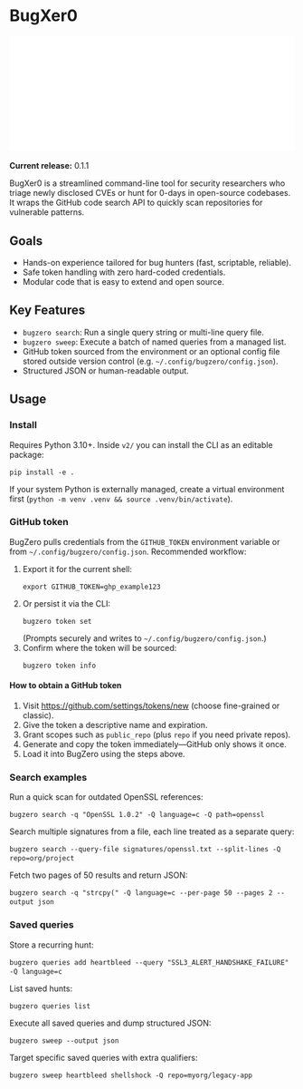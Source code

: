 # BugXer0

![BugXer0 logo](Bug-Zero-logo-white.webp)

**Current release:** 0.1.1

BugXer0 is a streamlined command-line tool for security researchers who
triage newly disclosed CVEs or hunt for 0-days in open-source codebases.
It wraps the GitHub code search API to quickly scan repositories for
vulnerable patterns.

## Goals
- Hands-on experience tailored for bug hunters (fast, scriptable, reliable).
- Safe token handling with zero hard-coded credentials.
- Modular code that is easy to extend and open source.

## Key Features
- `bugzero search`: Run a single query string or multi-line query file.
- `bugzero sweep`: Execute a batch of named queries from a managed list.
- GitHub token sourced from the environment or an optional config file
  stored outside version control (e.g. `~/.config/bugzero/config.json`).
- Structured JSON or human-readable output.


## Usage
### Install
Requires Python 3.10+. Inside `v2/` you can install the CLI as an editable package:
```
pip install -e .
```
If your system Python is externally managed, create a virtual environment first
(`python -m venv .venv && source .venv/bin/activate`).

### GitHub token
BugZero pulls credentials from the `GITHUB_TOKEN` environment variable or from
`~/.config/bugzero/config.json`. Recommended workflow:
1. Export it for the current shell:
   ```
   export GITHUB_TOKEN=ghp_example123
   ```
2. Or persist it via the CLI:
   ```
   bugzero token set
   ```
   (Prompts securely and writes to `~/.config/bugzero/config.json`.)
3. Confirm where the token will be sourced:
   ```
   bugzero token info
   ```

#### How to obtain a GitHub token
1. Visit https://github.com/settings/tokens/new (choose fine-grained or classic).
2. Give the token a descriptive name and expiration.
3. Grant scopes such as `public_repo` (plus `repo` if you need private repos).
4. Generate and copy the token immediately—GitHub only shows it once.
5. Load it into BugZero using the steps above.

### Search examples
Run a quick scan for outdated OpenSSL references:
```
bugzero search -q "OpenSSL 1.0.2" -Q language=c -Q path=openssl
```

Search multiple signatures from a file, each line treated as a separate query:
```
bugzero search --query-file signatures/openssl.txt --split-lines -Q repo=org/project
```

Fetch two pages of 50 results and return JSON:
```
bugzero search -q "strcpy(" -Q language=c --per-page 50 --pages 2 --output json
```

### Saved queries
Store a recurring hunt:
```
bugzero queries add heartbleed --query "SSL3_ALERT_HANDSHAKE_FAILURE" -Q language=c
```

List saved hunts:
```
bugzero queries list
```

Execute all saved queries and dump structured JSON:
```
bugzero sweep --output json
```

Target specific saved queries with extra qualifiers:
```
bugzero sweep heartbleed shellshock -Q repo=myorg/legacy-app
```
